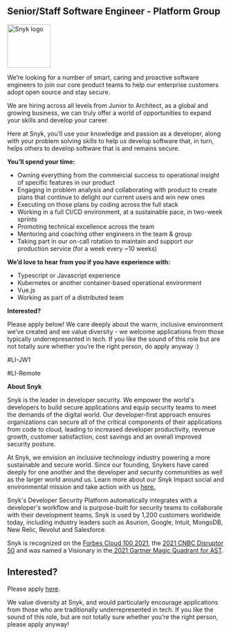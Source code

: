 Senior/Staff Software Engineer - Platform Group
---

<img src="https://res.cloudinary.com/snyk/image/upload/v1537345894/press-kit/brand/logo-black.png" width="100" alt="Snyk logo" />

<p class="p1">We’re looking for a number of smart, caring and proactive software engineers to join our core product teams to help our enterprise customers adopt open source and stay secure.<span class="Apple-converted-space">&nbsp;</span></p>
<p class="p1">We are hiring across all levels from Junior to Architect, as a global and growing business, we can truly offer a world of opportunities to expand your skills and develop your career.</p>
<p class="p1">Here at Snyk, you’ll use your knowledge and passion as a developer, along with your problem solving skills to help us develop software that, in turn, helps others to develop software that is and remains secure.</p>
<p><strong>You’ll spend your time:</strong></p>
<ul>
<li style="font-weight: 400;"><span style="font-weight: 400;">Owning everything from the commercial success to operational insight of specific features in our product</span></li>
<li style="font-weight: 400;"><span style="font-weight: 400;">Engaging in problem analysis and collaborating with product to create plans that continue to delight our current users and win new ones</span></li>
<li style="font-weight: 400;"><span style="font-weight: 400;">Executing on those plans by coding across the full stack</span></li>
<li style="font-weight: 400;"><span style="font-weight: 400;">Working in a full CI/CD environment, at a sustainable pace, in two-week sprints&nbsp;</span></li>
<li style="font-weight: 400;"><span style="font-weight: 400;">Promoting technical excellence across the team</span></li>
<li style="font-weight: 400;"><span style="font-weight: 400;">Mentoring and coaching other engineers in the team &amp; group</span></li>
<li style="font-weight: 400;"><span style="font-weight: 400;">Taking part in our on-call rotation to maintain and support our production service (for a week every ~10 weeks)</span></li>
</ul>
<p><strong>We’d love to hear from you if you have experience with:</strong></p>
<ul>
<li style="font-weight: 400;"><span style="font-weight: 400;">Typescript or Javascript experience</span></li>
<li style="font-weight: 400;"><span style="font-weight: 400;">Kubernetes or another container-based operational environment</span></li>
<li style="font-weight: 400;"><span style="font-weight: 400;">Vue.js</span></li>
<li style="font-weight: 400;"><span style="font-weight: 400;">Working as part of a distributed team</span></li>
</ul>
<p><strong>Interested?</strong></p>
<p><span style="font-weight: 400;">Please apply below! We care deeply about the warm, inclusive environment we’ve created and we value diversity - we welcome applications from those typically underrepresented in tech. If you like the sound of this role but are not totally sure whether you’re the right person, do apply anyway :)</span></p>
<p><span style="font-weight: 400;">#LI-JW1</span></p>
<p>#LI-Remote</p><div class="content-conclusion"><p><strong>About Snyk</strong></p>
<p><span style="font-weight: 400;">Snyk is the leader in developer security. We empower the world's developers to build secure applications and equip security teams to meet the demands of the digital world. Our developer-first approach ensures organizations can secure all of the critical components of their applications from code to cloud, leading to increased developer productivity, revenue growth, customer satisfaction, cost savings and an overall improved security posture.&nbsp;</span></p>
<p><span style="font-weight: 400;">At Snyk, we envision an inclusive technology industry powering a more sustainable and secure world.</span> <span style="font-weight: 400;">Since our founding, Snykers have cared deeply for one another and the developer and security communities as well as the larger world around us. Learn more about our Snyk Impact social and environmental mission and take action with us </span><a href="https://snyk.io/about/snyk-impact/"><span style="font-weight: 400;">here.</span></a></p>
<p><span style="font-weight: 400;">Snyk's Developer Security Platform automatically integrates with a developer's workflow and is purpose-built for security teams to collaborate with their development teams. Snyk is used by 1,200 customers worldwide today, including industry leaders such as Asurion, Google, Intuit, MongoDB, New Relic, Revolut and Salesforce.</span></p>
<p><span style="font-weight: 400;">Snyk is recognized on the </span><a href="https://www.forbes.com/cloud100/#6f24b5ba5f94"><span style="font-weight: 400;">Forbes Cloud 100 2021</span></a><span style="font-weight: 400;">, the </span><a href="https://www.cnbc.com/2021/05/25/these-are-the-2021-cnbc-disruptor-50-companies.html"><span style="font-weight: 400;">2021 CNBC Disruptor 50</span></a><span style="font-weight: 400;"> and was named a Visionary in the</span><a href="https://snyk.io/blog/snyk-visionary-2021-gartner-magic-quadrant-for-ast/"><span style="font-weight: 400;"> 2021 Gartner Magic Quadrant for AST</span></a><span style="font-weight: 400;">.</span></p></div>

Interested?
---

Please apply [here](https://boards.greenhouse.io/snyk/jobs/4648657002#app).

We value diversity at Snyk, and would particularly encourage applications from those who are traditionally underrepresented in tech.
If you like the sound of this role, but are not totally sure whether you’re the right person, please apply anyway!
